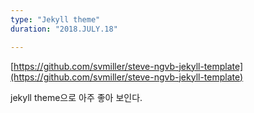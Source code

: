 ```yaml
---
type: "Jekyll theme"
duration: "2018.JULY.18"

---
```


[https://github.com/svmiller/steve-ngvb-jekyll-template](https://github.com/svmiller/steve-ngvb-jekyll-template)

jekyll theme으로 아주 좋아 보인다.

